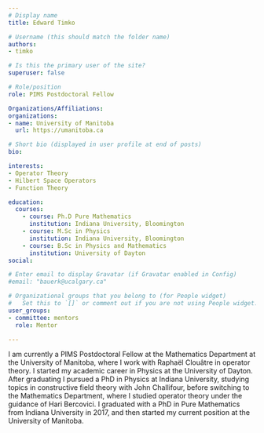 ```yaml
---
# Display name
title: Edward Timko

# Username (this should match the folder name)
authors:
- timko

# Is this the primary user of the site?
superuser: false

# Role/position
role: PIMS Postdoctoral Fellow

Organizations/Affiliations:
organizations:
- name: University of Manitoba
  url: https://umanitoba.ca

# Short bio (displayed in user profile at end of posts)
bio:

interests:
- Operator Theory
- Hilbert Space Operators
- Function Theory

education:
  courses:
    - course: Ph.D Pure Mathematics
      institution: Indiana University, Bloomington
    - course: M.Sc in Physics
      institution: Indiana University, Bloomington
    - course: B.Sc in Physics and Mathematics
      institution: University of Dayton
social:

# Enter email to display Gravatar (if Gravatar enabled in Config)
#email: "bauerk@ucalgary.ca"

# Organizational groups that you belong to (for People widget)
#   Set this to `[]` or comment out if you are not using People widget.
user_groups:
- committee: mentors
  role: Mentor

---
```

I am currently a PIMS Postdoctoral Fellow at the Mathematics Department at the
University of Manitoba, where I work with Raphaël Clouâtre in operator theory. I
started my academic career in Physics at the University of Dayton. After
graduating I pursued a PhD in Physics at Indiana University, studying topics in
constructive field theory with John Challifour, before switching to the
Mathematics Department, where I studied operator theory under the guidance of
Hari Bercovici. I graduated with a PhD in Pure Mathematics from Indiana
University in 2017, and then started my current position at the University of
Manitoba.
